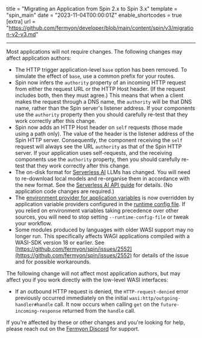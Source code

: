 title = "Migrating an Application from Spin 2.x to Spin 3.x"
template = "spin_main"
date = "2023-11-04T00:00:01Z"
enable_shortcodes = true
[extra]
url = "https://github.com/fermyon/developer/blob/main/content/spin/v3/migration-v2-v3.md"

---

Most applications will not require changes. The following changes may affect application authors:

* The HTTP trigger application-level `base` option has been removed. To simulate the effect of `base`, use a common prefix for your routes.
* Spin now infers the `authority` property of an incoming HTTP request from either the request URL or the HTTP Host header.
  (If the request includes both, then they must agree.) This means that when a client makes the request through a DNS name,
  the `authority` will be that DNS name, rather than the Spin server's listener address. If your components use the `authority`
  property then you should carefully re-test that they work correctly after this change.
* Spin now adds an HTTP Host header on `self` requests (those made using a path only). The value of the header is the listener address
  of the Spin HTTP server. Consequently, the component receiving the `self` request will always see the URL `authority` as that of the
  Spin HTTP server. If your application uses self-requests, and the receiving components use the `authority`
  property, then you should carefully re-test that they work correctly after this change.
* The on-disk format for [Serverless AI](serverless-ai-api-guide.md) LLMs has changed. You will need to re-download local
  models and re-organise them in accordance with the new format. See the [Serverless AI API guide](serverless-ai-api-guide.md#file-structure)
  for details. (No application code changes are required.)
* The [environment provider for application variables](dynamic-configuration.md#environment-variable-provider) is now overridden
  by application variable providers configured in the [runtime config file](dynamic-configuration.md#application-variables-runtime-configuration).
  If you relied on environment variables taking precedence over other sources, you will need to stop setting `--runtime-config-file`
  or tweak your workflow.
* Some modules produced by languages with older WASI support may no longer run. This specifically affects WAGI applications
  compiled with a WASI-SDK version 18 or earlier. See [https://github.com/fermyon/spin/issues/2552](https://github.com/fermyon/spin/issues/2552) for details
  of the issue and for possible workarounds.

The following change will not affect most application authors, but may affect you if you work directly with the low-level WASI interfaces:

* If an outbound HTTP request is denied, the `HTTP-request-denied` error previously occurred immediately on the
  initial `wasi:http/outgoing-handler#handle` call. It now occurs when calling `get` on the `future-incoming-response`
  returned from the `handle` call.

If you're affected by these or other changes and you're looking for help, please reach out on the [Fermyon Discord](https://discord.gg/AAFNfS7NGf) for support.
